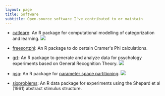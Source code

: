 ```yaml
---
layout: page
title: Software
subtitle: Open-source software I've contributed to or maintain
---
```


- [catlearn](/catlearn): An R package for computational modelling of categorization and learning. [![](https://cranlogs.r-pkg.org/badges/grand-total/catlearn)](https://cran.r-project.org/package=catlearn)

- [freesortphi](http://freesortphi.r-forge.r-project.org/): An R package to do certain Cramer's Phi calculations. 

- [grt](https://github.com/matsukik/grt): An R package to generate and analyze data for psychology experiments based on General Recognition Theory. [![](https://cranlogs.r-pkg.org/badges/grand-total/grt)](https://cran.r-project.org/package=grt)

- [psp](https://cran.r-project.org/web/packages/psp/index.html): An R package for [parameter space partitioning](/2021-06-23-psp). [![](https://cranlogs.r-pkg.org/badges/grand-total/psp)](https://cran.r-project.org/package=psp)

- [sixproblems](https://github.com/ajwills72/sixproblems): An R data package for experiments using the Shepard et al (1961) abstract stimulus structure.

